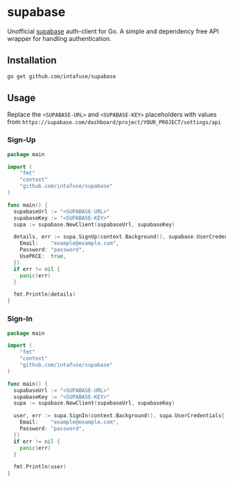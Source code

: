 # supabase

Unofficial [supabase](https://supabase.io) auth-client for Go. A simple and dependency free API wrapper for handling authentication.

## Installation

```sh
go get github.com/intafuse/supabase
```

## Usage

Replace the `<SUPABASE-URL>` and `<SUPABASE-KEY>` placeholders with values from `https://supabase.com/dashboard/project/YOUR_PROJECT/settings/api`

### Sign-Up

```go
package main

import (
    "fmt"
    "context"
    "github.com/intafuse/supabase"
)

func main() {
  supabaseUrl := "<SUPABASE-URL>"
  supabaseKey := "<SUPABASE-KEY>"
  supa := supabase.NewClient(supabaseUrl, supabaseKey)

  details, err := supa.SignUp(context.Background(), supabase.UserCredentials{
    Email:    "example@example.com",
    Password: "password",
    UsePKCE:  true,
  })
  if err != nil {
    panic(err)
  }

  fmt.Println(details)
}
```

### Sign-In

```go
package main

import (
    "fmt"
    "context"
    "github.com/intafuse/supabase"
)

func main() {
  supabaseUrl := "<SUPABASE-URL>"
  supabaseKey := "<SUPABASE-KEY>"
  supa := supabase.NewClient(supabaseUrl, supabaseKey)

  user, err := supa.SignIn(context.Background(), supa.UserCredentials{
    Email:    "example@example.com",
    Password: "password",
  })
  if err != nil {
    panic(err)
  }

  fmt.Println(user)
}
```
